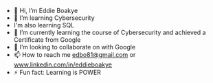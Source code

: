 - 👋 Hi, I’m Eddie Boakye
- 👀 I’m learning Cybersecurity
-  I'm also learning SQL
- 🌱 I’m currently learning the course of Cybersecurity and achieved a Certificate from Google
- 💞️ I’m looking to collaborate on with Google 
- 📫 How to reach me edbo81@gmail.com or www.linkedin.com/in/eddieboakye
- ⚡ Fun fact: Learning is POWER

<!---
edbo27/edbo27 is a ✨ special ✨ repository because its `README.md` (this file) appears on your GitHub profile.
You can click the Preview link to take a look at your changes.
--->
